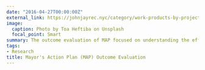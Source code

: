 ```yaml
---
date: "2016-04-27T00:00:00Z"
external_link: https://johnjayrec.nyc/category/work-products-by-project/nyc-mayors-action-plan/
image:
  caption: Photo by Toa Heftiba on Unsplash
  focal_point: Smart
summary: The outcome evaluation of MAP focused on understanding the effects of the initiative and identifying outcome differences between MAP communities and the matched set of comparison communities. Using administrative and survey data, researchers tested relationships between various efforts of MAP and key outcomes expected to result from those efforts. Results were released in earlier reports from this series of Evaluation Updates.  Click [here](https://johnjayrec.nyc/category/work-products-by-project/nyc-mayors-action-plan/) to learn more. 
tags:
- Research
title: Mayor's Action Plan (MAP) Outcome Evaluation
---
```

